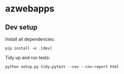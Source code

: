 # azwebapps

## Dev setup

Install all dependencies:
    
    pip install -e .[dev]

Tidy up and run tests:
    
    python setup.py tidy;pytest --cov --cov-report html